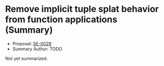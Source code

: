 # Remove implicit tuple splat behavior from function applications (Summary)

* Proposal: [SE-0029](https://github.com/apple/swift-evolution/blob/main/proposals/0029-remove-implicit-tuple-splat.md)
* Summary Author: TODO

Not yet summarized.
